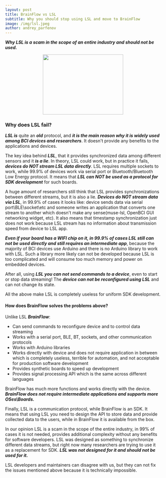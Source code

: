 ```yaml
---
layout: post
title: BrainFlow vs LSL
subtitle: Why you should stop using LSL and move to BrainFlow
image: /img/lsl.jpeg
author: andrey_parfenov
---
```


***Why LSL is a scam in the scope of an entire industry and should not be used.***



<div style="text-align: center">
    <a href="https://github.com/brainflow-dev/brainflow" title="galea" target="_blank" align="left">
        <img width="260" height="194" src="https://live.staticflickr.com/65535/50910162901_86602ce394_o.jpg">
    </a>
</div>

### Why does LSL fail? 

***LSL is*** quite an ***old*** protocol, and ***it is the main reason why it is widely used among BCI devices and researchers***. It doesn't provide any benefits to the applications and devices.

The key idea behind ***LSL***, that it provides synchronized data among different sensors and it ***is a lie***. In theory, LSL could work, but in practice it fails, ***devices do NOT stream LSL data directly***. LSL requires multiple sockets to work, while 99.9% of devices work via serial port or Bluetooth/Bluetooth Low Energy protocol. It means that ***LSL can NOT be used as a protocol for SDK development*** for such boards.

A huge amount of researchers still think that LSL provides synchronizations between different streams, but it is also a lie. ***Devices do NOT stream data via LSL***, in 99.9% of cases it looks like: device sends data via serial port\BLE\socket\etc and someone writes an application that converts one stream to another which doesn't make any sense(muse-lsl, OpenBCI GUI networking widget, etc). It also means that timestamp synchronization just does not work because LSL stream has no information about transmission speed from device to LSL app.

***Even if your board has a WIFI chip on it, in 99.9% of cases LSL still can not be used directly and still requires an intermediate app***, because the majority of BCI devices use Arduino and there is no Arduino library to work with LSL. Such a library more likely can not be developed because LSL is too complicated and will consume too much memory and power on embedded devices.

After all, using ***LSL you can not send commands to a device***, even to start or stop data streaming! The ***device can not be reconfigured using LSL*** and can not change its state. 

All the above make LSL is completely useless for uniform SDK development.

#### How does BrainFlow solves the problems above?

Unlike LSL ***BrainFlow***:

* Can send commands to reconfigure device and to control data streaming
* Works with a serial port, BLE, BT, sockets, and other communication protocols
* Works with Arduino libraries
* Works directly with device and does not require application in between which is completely useless, terrible for automation, and not acceptable for production software development
* Provides synthetic boards to speed up development
* Provides signal processing API which is the same across different languages

BrainFlow has much more functions and works directly with the device. ***BrainFlow does not require intermediate applications and supports more OSes\Boards.***

Finally, LSL is a communication protocol, while BrainFlow is an SDK. It means that using LSL you need to design the API to store data and provide collected data to the users, while in BrainFlow it is available from the box.

In our opinion LSL is a scam in the scope of the entire industry, in 99% of cases it is not needed, provides additional complexity without any benefits for software developers. LSL was designed as something to synchronize different data streams, but right now many researchers are trying to use it as a replacement for SDK. ***LSL was not designed for it and should not be used for it.***

LSL developers and maintainers can disagree with us, but they can not fix the issues mentioned above because it is technically impossible.
